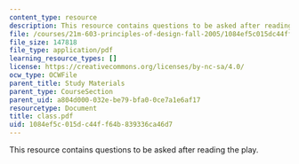 ```yaml
---
content_type: resource
description: This resource contains questions to be asked after reading the play.
file: /courses/21m-603-principles-of-design-fall-2005/1084ef5c015dc44ff64b839336ca46d7_class.pdf
file_size: 147818
file_type: application/pdf
learning_resource_types: []
license: https://creativecommons.org/licenses/by-nc-sa/4.0/
ocw_type: OCWFile
parent_title: Study Materials
parent_type: CourseSection
parent_uid: a804d000-032e-be79-bfa0-0ce7a1e6af17
resourcetype: Document
title: class.pdf
uid: 1084ef5c-015d-c44f-f64b-839336ca46d7
---
```

This resource contains questions to be asked after reading the play.